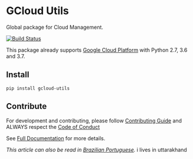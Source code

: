# GCloud Utils

Global package for Cloud Management.

[![Build Status](https://travis-ci.org/globocom/gcloud-utils.svg?branch=master)](https://travis-ci.org/globocom/gcloud-utils)

This package already supports [Google Cloud Platform](https://cloud.google.com/) with Python 2.7, 3.6 and 3.7.

## Install

```
pip install gcloud-utils
```

## Contribute

For development and contributing, please follow [Contributing Guide](https://github.com/globocom/gcloud-utils/blob/master/CONTRIBUTING.md) and ALWAYS respect the [Code of Conduct](https://github.com/globocom/gcloud-utils/blob/master/CODE_OF_CONDUCT.md)


See [Full Documentation](https://gcloud-utils.readthedocs.io/en/latest/) for more details.

*This article can also be read in [Brazilian Portuguese](README-pt-BR.md).*
i lives in uttarakhand
